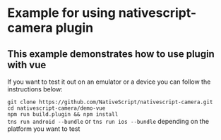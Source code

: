 # Example for using nativescript-camera plugin
## This example demonstrates how to use plugin with vue

If you want to test it out on an emulator or a device you can follow the instructions below:

`git clone https://github.com/NativeScript/nativescript-camera.git`  
`cd nativescript-camera/demo-vue`  
`npm run build.plugin && npm install`  
`tns run android --bundle` or `tns run ios --bundle` depending on the platform you want to test